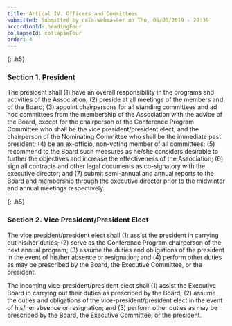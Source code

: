```yaml
---
title: Artical IV. Officers and Committees
submitted: Submitted by cala-webmaster on Thu, 06/06/2019 - 20:39
accordionId: headingFour
collapseId: collapseFour
order: 4
---
```


{: .h5}
### Section 1. President

The president shall (1) have an overall responsibility in the programs and activities of the Association; (2) preside at all meetings of the members and of the Board; (3) appoint chairpersons for all standing committees and ad hoc committees from the membership of the Association with the advice of the Board, except for the chairperson of the Conference Program Committee who shall be the vice president/president elect, and the chairperson of the Nominating Committee who shall be the immediate past president; (4) be an ex-officio, non-voting member of all committees; (5) recommend to the Board such measures as he/she considers desirable to further the objectives and increase the effectiveness of the Association; (6) sign all contracts and other legal documents as co-signatory with the executive director; and (7) submit semi-annual and annual reports to the Board and membership through the executive director prior to the midwinter and annual meetings respectively.

{: .h5}
### Section 2. Vice President/President Elect

The vice president/president elect shall (1) assist the president in carrying out his/her duties; (2) serve as the Conference Program chairperson of the next annual program; (3) assume the duties and obligations of the president in the event of his/her absence or resignation; and (4) perform other duties as may be prescribed by the Board, the Executive Committee, or the president.

The incoming vice-president/president elect shall (1) assist the Executive Board in carrying out their duties as prescribed by the Board; (2) assume the duties and obligations of the vice-president/president elect in the event of his/her absence or resignation; and (3) perform other duties as may be prescribed by the Board, the Executive Committee, or the president.
